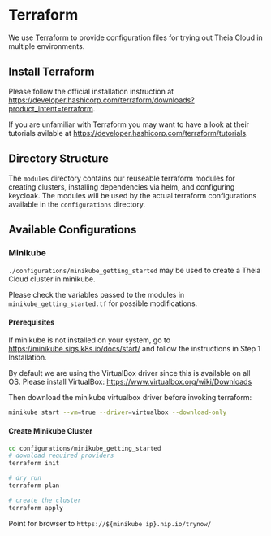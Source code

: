 # Terraform

We use [Terraform](https://www.terraform.io/) to provide configuration files for trying out Theia Cloud in multiple environments.

## Install Terraform

Please follow the official installation instruction at <https://developer.hashicorp.com/terraform/downloads?product_intent=terraform>.

If you are unfamiliar with Terraform you may want to have a look at their tutorials avilable at <https://developer.hashicorp.com/terraform/tutorials>.

## Directory Structure

The `modules` directory contains our reuseable terraform modules for creating clusters, installing dependencies via helm, and configuring keycloak. The modules will be used by the actual terraform configurations available in the `configurations` directory. 

## Available Configurations

### Minikube

`./configurations/minikube_getting_started` may be used to create a Theia Cloud cluster in minikube.

Please check the variables passed to the modules in `minikube_getting_started.tf` for possible modifications.

#### Prerequisites

If minikube is not installed on your system, go to <https://minikube.sigs.k8s.io/docs/start/> and follow the instructions in Step 1 Installation.

By default we are using the VirtualBox driver since this is available on all OS. Please install VirtualBox: <https://www.virtualbox.org/wiki/Downloads>

Then download the minikube virtualbox driver before invoking terraform:

```bash
minikube start --vm=true --driver=virtualbox --download-only
```

#### Create Minikube Cluster

```bash
cd configurations/minikube_getting_started
# download required providers
terraform init

# dry run
terraform plan

# create the cluster
terraform apply
```

Point for browser to `https://${minikube ip}.nip.io/trynow/`
